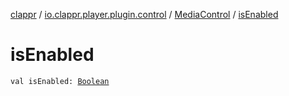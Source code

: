 [clappr](../../index.md) / [io.clappr.player.plugin.control](../index.md) / [MediaControl](index.md) / [isEnabled](./is-enabled.md)

# isEnabled

`val isEnabled: `[`Boolean`](https://kotlinlang.org/api/latest/jvm/stdlib/kotlin/-boolean/index.html)